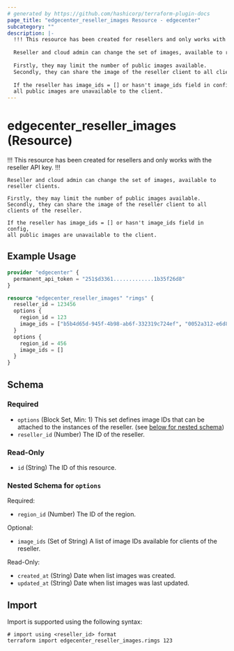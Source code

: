 ```yaml
---
# generated by https://github.com/hashicorp/terraform-plugin-docs
page_title: "edgecenter_reseller_images Resource - edgecenter"
subcategory: ""
description: |-
  !!! This resource has been created for resellers and only works with the reseller API key. !!!
  
  Reseller and cloud admin can change the set of images, available to reseller clients.
  
  Firstly, they may limit the number of public images available.
  Secondly, they can share the image of the reseller client to all clients of the reseller.
  
  If the reseller has image_ids = [] or hasn't image_ids field in config, 
  all public images are unavailable to the client.
---
```


# edgecenter_reseller_images (Resource)

!!! This resource has been created for resellers and only works with the reseller API key. !!!

	Reseller and cloud admin can change the set of images, available to reseller clients.

	Firstly, they may limit the number of public images available.
	Secondly, they can share the image of the reseller client to all clients of the reseller.

	If the reseller has image_ids = [] or hasn't image_ids field in config, 
	all public images are unavailable to the client.

## Example Usage

```terraform
provider "edgecenter" {
  permanent_api_token = "251$d3361.............1b35f26d8"
}

resource "edgecenter_reseller_images" "rimgs" {
  reseller_id = 123456
  options {
    region_id = 123
    image_ids = ["b5b4d65d-945f-4b98-ab6f-332319c724ef", "0052a312-e6d8-4177-8e29-b017a3a6b588"]
  }
  options {
    region_id = 456
    image_ids = []
  }
}
```

<!-- schema generated by tfplugindocs -->
## Schema

### Required

- `options` (Block Set, Min: 1) This set defines image IDs that can be attached to the instances of the reseller. (see [below for nested schema](#nestedblock--options))
- `reseller_id` (Number) The ID of the reseller.

### Read-Only

- `id` (String) The ID of this resource.

<a id="nestedblock--options"></a>
### Nested Schema for `options`

Required:

- `region_id` (Number) The ID of the region.

Optional:

- `image_ids` (Set of String) A list of image IDs available for clients of the reseller.

Read-Only:

- `created_at` (String) Date when list images was created.
- `updated_at` (String) Date when list images was last updated.

## Import

Import is supported using the following syntax:

```shell
# import using <reseller_id> format
terraform import edgecenter_reseller_images.rimgs 123
```
